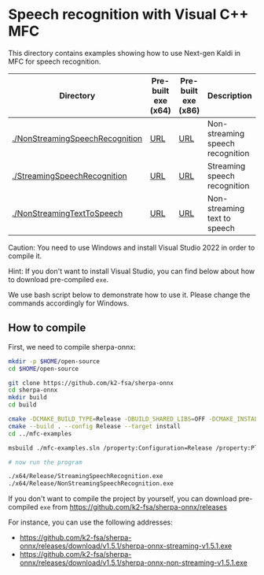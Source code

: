# Speech recognition with Visual C++ MFC

This directory contains examples showing how to use Next-gen Kaldi in MFC
for speech recognition.

|Directory| Pre-built exe (x64)|Pre-built exe (x86)| Description|
|---------|--------------------|-------------------|------------|
|[./NonStreamingSpeechRecognition](./NonStreamingSpeechRecognition)|[URL](https://github.com/k2-fsa/sherpa-onnx/releases/download/v1.11.3/sherpa-onnx-non-streaming-asr-x64-v1.11.3.exe)|[URL](https://github.com/k2-fsa/sherpa-onnx/releases/download/v1.11.3/sherpa-onnx-non-streaming-asr-x86-v1.11.3.exe)| Non-streaming speech recognition|
|[./StreamingSpeechRecognition](./StreamingSpeechRecognition)|[URL](https://github.com/k2-fsa/sherpa-onnx/releases/download/v1.11.3/sherpa-onnx-streaming-asr-x64-v1.11.3.exe)|[URL](https://github.com/k2-fsa/sherpa-onnx/releases/download/v1.11.3/sherpa-onnx-streaming-asr-x86-v1.11.3.exe)| Streaming speech recognition|
|[./NonStreamingTextToSpeech](./NonStreamingTextToSpeech)|[URL](https://github.com/k2-fsa/sherpa-onnx/releases/download/v1.11.3/sherpa-onnx-non-streaming-tts-x64-v1.11.3.exe)|[URL](https://github.com/k2-fsa/sherpa-onnx/releases/download/v1.11.3/sherpa-onnx-non-streaming-tts-x86-v1.11.3.exe)| Non-streaming text to speech|

Caution: You need to use Windows and install Visual Studio 2022 in order to
compile it.

Hint: If you don't want to install Visual Studio, you can find below
about how to download pre-compiled `exe`.

We use bash script below to demonstrate how to use it. Please change
the commands accordingly for Windows.

## How to compile


First, we need to compile sherpa-onnx:

```bash
mkdir -p $HOME/open-source
cd $HOME/open-source

git clone https://github.com/k2-fsa/sherpa-onnx
cd sherpa-onnx
mkdir build
cd build

cmake -DCMAKE_BUILD_TYPE=Release -DBUILD_SHARED_LIBS=OFF -DCMAKE_INSTALL_PREFIX=./install ..
cmake --build . --config Release --target install
cd ../mfc-examples

msbuild ./mfc-examples.sln /property:Configuration=Release /property:Platform=x64

# now run the program

./x64/Release/StreamingSpeechRecognition.exe
./x64/Release/NonStreamingSpeechRecognition.exe
```

If you don't want to compile the project by yourself, you can download
pre-compiled `exe` from https://github.com/k2-fsa/sherpa-onnx/releases

For instance, you can use the following addresses:

  - https://github.com/k2-fsa/sherpa-onnx/releases/download/v1.5.1/sherpa-onnx-streaming-v1.5.1.exe
  - https://github.com/k2-fsa/sherpa-onnx/releases/download/v1.5.1/sherpa-onnx-non-streaming-v1.5.1.exe
